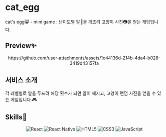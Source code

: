 # cat_egg
cat's egg😸 - mini game
: 난이도별 알🐣을 깨뜨려 고양이 사진📷을 얻는 게임입니다.

## Preview✨
<div align="center">
  https://github.com/user-attachments/assets/1c44136d-214b-4da4-b028-3419d43157fa
</div>

## 서비스 소개
각 레벨별로 알을 두드려 해당 횟수가 되면 알이 깨지고, 고양이 랜덤 사진을 얻을 수 있는 게임입니다.🎮

## Skills🌼
<div align="center">
  <img src="https://img.shields.io/badge/react-%2320232a.svg?style=for-the-badge&logo=react&logoColor=%2361DAFB" alt="React"/>
  <img src="https://img.shields.io/badge/react_native-%2320232a.svg?style=for-the-badge&logo=react&logoColor=%2361DAFB" alt="React Native"/>
  <img src="https://img.shields.io/badge/html5-%23E34F26.svg?style=for-the-badge&logo=html5&logoColor=white" alt="HTML5"/>
  <img src="https://img.shields.io/badge/css3-%231572B6.svg?style=for-the-badge&logo=css3&logoColor=white" alt="CSS3"/>
  <img src="https://img.shields.io/badge/javascript-%23323330.svg?style=for-the-badge&logo=javascript&logoColor=%23F7DF1E" alt="JavaScript"/>
</div>



